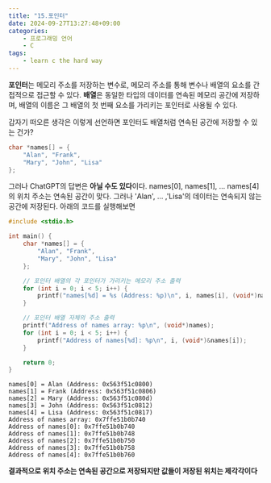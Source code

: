 ```yaml
---
title: "15.포인터"
date: 2024-09-27T13:27:48+09:00
categories: 
    - 프로그래밍 언어
    - C
tags:
    - learn c the hard way
---
```


**포인터**는 메모리 주소를 저장하는 변수로, 메모리 주소를 통해 변수나 배열의 요소를 간접적으로 접근할 수 있다. **배열**은 동일한 타입의 데이터를 연속된 메모리 공간에 저장하며, 배열의 이름은 그 배열의 첫 번째 요소를 가리키는 포인터로 사용될 수 있다.

갑자기 떠오른 생각은 이렇게 선언하면 포인터도 배열처럼 연속된 공간에 저장할 수 있는 건가?
```c
char *names[] = {
	"Alan", "Frank",
	"Mary", "John", "Lisa"
};
```

그러나 ChatGPT의 답변은 **아닐 수도 있다**이다. names[0], names[1], ... names[4]의 위치 주소는 연속된 공간이 맞다. 그러나 'Alan', ... ,'Lisa'의 데이터는 연속되지 않는 공간에 저장된다. 아래의 코드를 실행해보면 

```c
#include <stdio.h>

int main() {
    char *names[] = {
        "Alan", "Frank",
        "Mary", "John", "Lisa"
    };

    // 포인터 배열의 각 포인터가 가리키는 메모리 주소 출력
    for (int i = 0; i < 5; i++) {
        printf("names[%d] = %s (Address: %p)\n", i, names[i], (void*)names[i]);
    }

    // 포인터 배열 자체의 주소 출력
    printf("Address of names array: %p\n", (void*)names);
    for (int i = 0; i < 5; i++) {
        printf("Address of names[%d]: %p\n", i, (void*)&names[i]);
    }

    return 0;
}

```

```less
names[0] = Alan (Address: 0x563f51c0800)
names[1] = Frank (Address: 0x563f51c0806)
names[2] = Mary (Address: 0x563f51c080d)
names[3] = John (Address: 0x563f51c0812)
names[4] = Lisa (Address: 0x563f51c0817)
Address of names array: 0x7ffe51b0b740
Address of names[0]: 0x7ffe51b0b740
Address of names[1]: 0x7ffe51b0b748
Address of names[2]: 0x7ffe51b0b750
Address of names[3]: 0x7ffe51b0b758
Address of names[4]: 0x7ffe51b0b760

```

**결과적으로 위치 주소는 연속된 공간으로 저장되지만 값들이 저장된 위치는 제각각이다**

